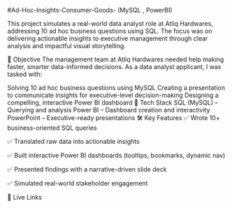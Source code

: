 #Ad-Hoc-Insights-Consumer-Goods- (MySQL , PowerBI)

This project simulates a real-world data analyst role at Atliq Hardwares, addressing 10 ad hoc business questions using SQL. The focus was on delivering actionable insights to executive management through clear analysis and impactful visual storytelling.

🎯 Objective
The management team at Atliq Hardwares needed help making faster, smarter data-informed decisions. As a data analyst applicant, I was tasked with:

Solving 10 ad hoc business questions using MySQL
Creating a presentation to communicate insights for executive-level decision-making
Designing a compelling, interactive Power BI dashboard
🔧 Tech Stack
SQL (MySQL) – Querying and analysis
Power BI – Dashboard creation and interactivity
PowerPoint – Executive-ready presentations
🛠️ Key Features
✅ Wrote 10+ business-oriented SQL queries

✅ Translated raw data into actionable insights

✅ Built interactive Power BI dashboards (tooltips, bookmarks, dynamic nav)

✅ Presented findings with a narrative-driven slide deck

✅ Simulated real-world stakeholder engagement

🔗 Live Links

